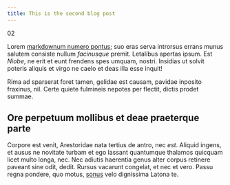 ```yaml
---
title: This is the second blog post
---
```


02

Lorem [markdownum numero pontus](http://matremque.net/felicia.html); suo eras
serva introrsus errans munus salutem consiste nullum *facinusque* premit.
Letalibus apertas ipsum. Est *Niobe*, ne erit et eunt frendens spes umquam,
nostri. Insidias ut solvit poteris aliquis et virgo ne caelo et deas illa esse
inquit!

Rima ad sparserat foret tamen, gelidae est causam, pavidae inposito fraxinus,
nil. Certe quiete fulmineis nepotes per flectit, dictis prodet summae.

## Ore perpetuum mollibus et deae praeterque parte

Corpore est venit, Arestoridae nata tertius de antro, nec *est*. Aliquid ingens,
et ausus ne novitate turbam et ego lassant quantumque thalamos quicquam licet
multo longa, nec. Nec adiutis haerentia genus alter corpus retinere paveant sine
odit, dedit. Rursus vacarunt congelat, et nec et vero. Passu regna pondere, quo
motus, [sonus](http://fortimodo.io/) velo dignissima Latona te.